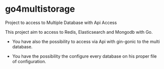 # go4multistorage


Project to access to Multiple Database with Api Access

This project aim to access to Redis, Elasticsearch and Mongodb with Go.

 - You have also the possibility to access via Api with gin-gonic to the multi database.
 
 - You have the possibility the configure every database on his proper file of configuration.
